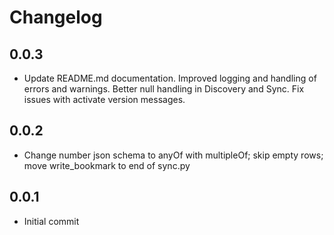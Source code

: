 # Changelog

## 0.0.3
  * Update README.md documentation. Improved logging and handling of errors and warnings. Better null handling in Discovery and Sync. Fix issues with activate version messages.

## 0.0.2
  * Change number json schema to anyOf with multipleOf; skip empty rows; move write_bookmark to end of sync.py

## 0.0.1
  * Initial commit
